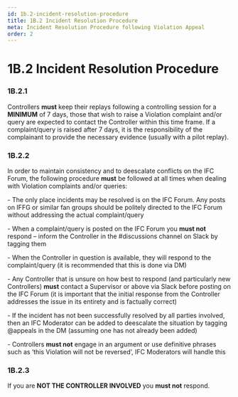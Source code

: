 ```yaml
---
id: 1b.2-incident-resolution-procedure
title: 1B.2 Incident Resolution Procedure
meta: Incident Resolution Procedure following Violation Appeal
order: 2
---
```


# 1B.2  Incident Resolution Procedure

 

### 1B.2.1    

Controllers **must** keep their replays following a controlling session for a **MINIMUM** of 7 days, those that wish to raise a Violation complaint and/or query are expected to contact the Controller within this time frame. If a complaint/query is raised after 7 days, it is the responsibility of the complainant to provide the necessary evidence (usually with a pilot replay).



### 1B.2.2    

In order to maintain consistency and to deescalate conflicts on the IFC Forum, the following procedure **must** be followed at all times when dealing with Violation complaints and/or queries:

 

\-    The only place incidents may be resolved is on the IFC Forum. Any posts on IFFG or similar fan groups should be politely directed to the IFC Forum without addressing the actual complaint/query

\-    When a complaint/query is posted on the IFC Forum you **must not** respond – inform the Controller in the #discussions channel on Slack by tagging them

\-    When the Controller in question is available, they will respond to the complaint/query (it is recommended that this is done via DM)

\-    Any Controller that is unsure on how best to respond (and particularly new Controllers) **must** contact a Supervisor or above via Slack before posting on the IFC Forum (it is important that the initial response from the Controller addresses the issue in its entirety and is factually correct)

\-    If the incident has not been successfully resolved by all parties involved, then an IFC Moderator can be added to deescalate the situation by tagging @appeals in the DM (assuming one has not already been added)

\-    Controllers **must not** engage in an argument or use definitive phrases such as ‘this Violation will not be reversed’, IFC Moderators will handle this

 

### 1B.2.3    

If you are **NOT THE CONTROLLER INVOLVED** you **must not** respond.

 